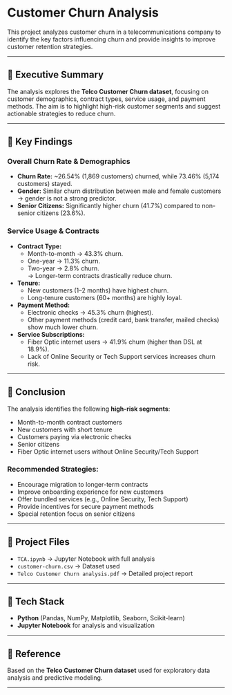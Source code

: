 # Customer Churn Analysis

This project analyzes customer churn in a telecommunications company to identify the key factors influencing churn and provide insights to improve customer retention strategies.

---

## 📌 Executive Summary
The analysis explores the **Telco Customer Churn dataset**, focusing on customer demographics, contract types, service usage, and payment methods. The aim is to highlight high-risk customer segments and suggest actionable strategies to reduce churn.

---

## 🔑 Key Findings

### Overall Churn Rate & Demographics
- **Churn Rate:** ~26.54% (1,869 customers) churned, while 73.46% (5,174 customers) stayed.
- **Gender:** Similar churn distribution between male and female customers → gender is not a strong predictor.
- **Senior Citizens:** Significantly higher churn (41.7%) compared to non-senior citizens (23.6%).

### Service Usage & Contracts
- **Contract Type:**  
  - Month-to-month → 43.3% churn.  
  - One-year → 11.3% churn.  
  - Two-year → 2.8% churn.  
  → Longer-term contracts drastically reduce churn.
- **Tenure:**  
  - New customers (1–2 months) have highest churn.  
  - Long-tenure customers (60+ months) are highly loyal.
- **Payment Method:**  
  - Electronic checks → 45.3% churn (highest).  
  - Other payment methods (credit card, bank transfer, mailed checks) show much lower churn.
- **Service Subscriptions:**  
  - Fiber Optic internet users → 41.9% churn (higher than DSL at 18.9%).  
  - Lack of Online Security or Tech Support services increases churn risk.

---

## 🎯 Conclusion
The analysis identifies the following **high-risk segments**:
- Month-to-month contract customers  
- New customers with short tenure  
- Customers paying via electronic checks  
- Senior citizens  
- Fiber Optic internet users without Online Security/Tech Support  

### Recommended Strategies:
- Encourage migration to longer-term contracts  
- Improve onboarding experience for new customers  
- Offer bundled services (e.g., Online Security, Tech Support)  
- Provide incentives for secure payment methods  
- Special retention focus on senior citizens  

---

## 📂 Project Files
- `TCA.ipynb` → Jupyter Notebook with full analysis  
- `customer-churn.csv` → Dataset used  
- `Telco Customer Churn analysis.pdf` → Detailed project report  

---

## 🚀 Tech Stack
- **Python** (Pandas, NumPy, Matplotlib, Seaborn, Scikit-learn)  
- **Jupyter Notebook** for analysis and visualization  

---

## 📖 Reference
Based on the **Telco Customer Churn dataset** used for exploratory data analysis and predictive modeling.  

---
